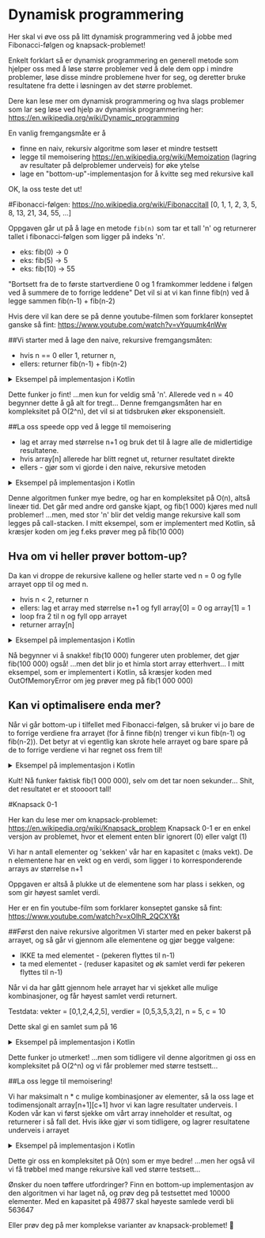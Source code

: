 # Dynamisk programmering

Her skal vi øve oss på litt dynamisk programmering ved å jobbe med Fibonacci-følgen og knapsack-problemet!

Enkelt forklart så er dynamisk programmering en generell metode som hjelper oss med å løse større problemer ved å dele dem opp i mindre problemer,
løse disse mindre problemene hver for seg, og deretter bruke resultatene fra dette i løsningen av det større problemet.

Dere kan lese mer om dynamisk programmering og hva slags problemer som lar seg løse ved hjelp av dynamisk programmering her: https://en.wikipedia.org/wiki/Dynamic_programming

En vanlig fremgangsmåte er å
- finne en naiv, rekursiv algoritme som løser et mindre testsett
- legge til memoisering https://en.wikipedia.org/wiki/Memoization (lagring av resultater på delproblemer underveis) for øke ytelse
- lage en "bottom-up"-implementasjon for å kvitte seg med rekursive kall

OK, la oss teste det ut!

#Fibonacci-følgen: https://no.wikipedia.org/wiki/Fibonaccitall
[0, 1, 1, 2, 3, 5, 8, 13, 21, 34, 55, ...]

Oppgaven går ut på å lage en metode `fib(n)` som tar et tall 'n' og returnerer tallet i fibonacci-følgen som ligger på indeks 'n'.

- eks: fib(0) -> 0
- eks: fib(5) -> 5
- eks: fib(10) -> 55

"Bortsett fra de to første startverdiene 0 og 1 framkommer leddene i følgen ved å summere de to forrige leddene"
Det vil si at vi kan finne fib(n) ved å legge sammen fib(n-1) + fib(n-2)

Hvis dere vil kan dere se på denne youtube-filmen som forklarer konseptet ganske så fint:
https://www.youtube.com/watch?v=vYquumk4nWw

##Vi starter med å lage den naive, rekursive fremgangsmåten:
- hvis n == 0 eller 1, returner n,
- ellers: returner fib(n-1) + fib(n-2)

<details>
  <summary>Eksempel på implementasjon i Kotlin</summary>
    
  ```kotlin
fun fib(n: Int): BigInteger {
    if (n < 2) {
        return n.toBigInteger()
    }
    return fib(n - 1) + fib(n - 2)
}
  ```
  
</details>

Dette funker jo fint!
...men kun for veldig små 'n'. Allerede ved n = 40 begynner dette å gå alt for tregt...
Denne fremgangsmåten har en kompleksitet på O(2^n), det vil si at tidsbruken øker eksponensielt.

##La oss speede opp ved å legge til memoisering

- lag et array med størrelse n+1 og bruk det til å lagre alle de midlertidige resultatene.
- hvis array[n] allerede har blitt regnet ut, returner resultatet direkte
- ellers - gjør som vi gjorde i den naive, rekursive metoden

<details>
  <summary>Eksempel på implementasjon i Kotlin</summary>
    
  ```kotlin
val array: Array<BigInteger?> = arrayOfNulls(n + 1)
fun fib(n: Int): BigInteger {
    if (array[n] != null) {
        return array[n]!!
    }
    if (n < 2) {
        return n.toBigInteger()
    }
    array[n] = fib(n - 1) + fib(n - 2)
    return array[n]
}
  ```
  
</details>

Denne algoritmen funker mye bedre, og har en kompleksitet på O(n), altså lineær tid.
Det går med andre ord ganske kjapt, og fib(1 000) kjøres med null problemer! ...men, med stor 'n' blir det veldig mange rekursive kall som legges på call-stacken.
I mitt eksempel, som er implementert med Kotlin, så kræsjer koden om jeg f.eks prøver meg på fib(10 000)

## Hva om vi heller prøver bottom-up?
Da kan vi droppe de rekursive kallene og heller starte ved n = 0 og fylle arrayet opp til og med n.

- hvis n < 2, returner n
- ellers: lag et array med størrelse n+1 og fyll array[0] = 0 og array[1] = 1
- loop fra 2 til n og fyll opp arrayet
- returner array[n]

<details>
  <summary>Eksempel på implementasjon i Kotlin</summary>
    
  ```kotlin
fun fib(n: Int): BigInteger {
    if (n < 2) {
        return n.toBigInteger()
    }
    val array = arrayOfNulls<BigInteger>(n + 1)
    array[0] = BigInteger.ZERO
    array[1] = BigInteger.ONE
    for (i in 2..n) {
        array[i] = array[i - 1]!! + array[i - 2]!!
    }
    return array[n]!!
}
  ```
  
</details>

Nå begynner vi å snakke! fib(10 000) fungerer uten problemer, det gjør fib(100 000) også!
...men det blir jo et himla stort array etterhvert... I mitt eksempel, som er implementert i Kotlin, så kræsjer koden med OutOfMemoryError om jeg prøver meg på fib(1 000 000)

## Kan vi optimalisere enda mer?

Når vi går bottom-up i tilfellet med Fibonacci-følgen, så bruker vi jo bare de to forrige verdiene fra arrayet (for å finne fib(n) trenger vi kun fib(n-1) og fib(n-2)).
Det betyr at vi egentlig kan skrote hele arrayet og bare spare på de to forrige verdiene vi har regnet oss frem til!

<details>
  <summary>Eksempel på implementasjon i Kotlin</summary>
    
  ```kotlin
fun fib(n: Int): BigInteger {
    if (n < 2) {
        return n.toBigInteger()
    }
    var iMinusOne = BigInteger.ONE
    var iMinusTwo = BigInteger.ZERO
    var iCurrent = BigInteger.ZERO
    for (i in 2..n) {
        iCurrent = iMinusOne + iMinusTwo
        iMinusTwo = iMinusOne
        iMinusOne = iCurrent
    }
    return iCurrent
}
  ```
  
</details>

Kult!
Nå funker faktisk fib(1 000 000), selv om det tar noen sekunder...
Shit, det resultatet er et stoooort tall!


#Knapsack 0-1 

Her kan du lese mer om knapsack-problemet: https://en.wikipedia.org/wiki/Knapsack_problem
Knapsack 0-1 er en enkel versjon av problemet, hvor et element enten blir ignorert (0) eller valgt (1)

Vi har n antall elementer og 'sekken' vår har en kapasitet c (maks vekt).
De n elementene har en vekt og en verdi, som ligger i to korresponderende arrays av størrelse n+1

Oppgaven er altså å plukke ut de elementene som har plass i sekken, og som gir høyest samlet verdi.

Her er en fin youtube-film som forklarer konseptet ganske så fint:
https://www.youtube.com/watch?v=xOlhR_2QCXY&t

##Først den naive rekursive algoritmen
Vi starter med en peker bakerst på arrayet, og så går vi gjennom alle elementene og gjør begge valgene:
- IKKE ta med elementet - (pekeren flyttes til n-1)
- ta med elementet - (reduser kapasitet og øk samlet verdi før pekeren flyttes til n-1)

Når vi da har gått gjennom hele arrayet har vi sjekket alle mulige kombinasjoner, og får høyest samlet verdi returnert.

Testdata:
vekter = [0,1,2,4,2,5],
verdier = [0,5,3,5,3,2],
n = 5,
c = 10

Dette skal gi en samlet sum på 16

<details>
  <summary>Eksempel på implementasjon i Kotlin</summary>
    
  ```kotlin
fun knapsack(n: Int, c: Int): Int {
    if (n == 0 || c == 0) {
        return 0
    }
    if (vekter[n] > c) {
        return knapsack(n - 1, c)
    }
    val temp1 = knapsack(n - 1, c)
    val temp2 = verdier[n] + knapsack(n - 1, c - vekter[n])
    return max(temp1, temp2)
}
  ```
  
</details>

Dette funker jo utmerket! ...men som tidligere vil denne algoritmen gi oss en kompleksitet på O(2^n) og vi får problemer med større testsett...

##La oss legge til memoisering!

Vi har maksimalt n * c mulige kombinasjoner av elementer,
så la oss lage et todimensjonalt array[n+1][c+1] hvor vi kan lagre resultater underveis.
I Koden vår kan vi først sjekke om vårt array inneholder et resultat, og returnerer i så fall det.
Hvis ikke gjør vi som tidligere, og lagrer resultatene underveis i arrayet

<details>
  <summary>Eksempel på implementasjon i Kotlin</summary>
    
  ```kotlin
val matrix: Array<IntArray> = Array(n + 1) { IntArray(n + 1) }
fun knapsack(n: Int, c: Int): Int {
    if (matrix[n][c] != 0) {
        return matrix[n][c]
    }
    if (n == 0 || c == 0) {
        return 0
    }
    if (vekter[n] > c) {
        return knapsack(n - 1, c)
    }
    val temp1 = knapsack(n - 1, c)
    val temp2 = verdier[n] + knapsack(n - 1, c - vekter[n])

    matrix[n][c] = max(temp1, temp2)
    return matrix[n][c]
}
  ```
  
</details>

Dette gir oss en kompleksitet på O(n) som er mye bedre!
...men her også vil vi få trøbbel med mange rekursive kall ved større testsett...

Ønsker du noen tøffere utfordringer?
Finn en bottom-up implementasjon av den algoritmen vi har laget nå, og prøv deg på testsettet med 10000 elementer.
Med en kapasitet på 49877 skal høyeste samlede verdi bli 563647

Eller prøv deg på mer komplekse varianter av knapsack-problemet! 💪
